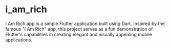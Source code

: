 # i_am_rich
I Am Rich app is a simple Flutter application built using Dart. Inspired by the famous "I Am Rich" app, this project serves as a fun demonstration of Flutter's capabilities in creating elegant and visually appealing mobile applications.
